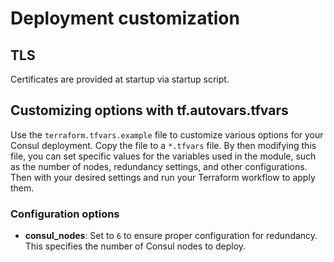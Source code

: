 
# Deployment customization

## TLS

Certificates are provided at startup via startup script.


## Customizing options with tf.autovars.tfvars

Use the `terraform.tfvars.example` file to customize various options for your Consul deployment. Copy the file to a `*.tfvars` file. By then modifying this file, you can set specific values for the variables used in the module, such as the number of nodes, redundancy settings, and other configurations.  Then with your desired settings and run your Terraform workflow to apply them.

### Configuration options

- **consul_nodes**: Set to `6` to ensure proper configuration for redundancy. This specifies the number of Consul nodes to deploy.
